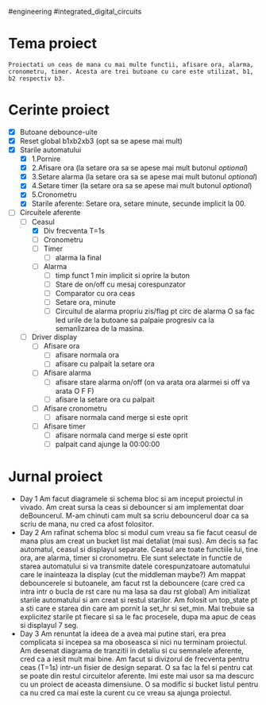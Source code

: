 #engineering #integrated_digital_circuits 
# Tema proiect
	Proiectati un ceas de mana cu mai multe functii, afisare ora, alarma, cronometru, timer. Acesta are trei butoane cu care este utilizat, b1, b2 respectiv b3.

# Cerinte proiect
- [x] Butoane debounce-uite
- [x] Reset global b1xb2xb3 (opt sa se apese mai mult)
- [x] Starile automatului
	- [x] 1.Pornire
	- [x] 2.Afisare ora (la setare ora sa se apese mai mult butonul *optional*)
	- [x] 3.Setare alarma (la setare ora sa se apese mai mult butonul *optional*)
	- [x] 4.Setare timer (la setare ora sa se apese mai mult butonul *optional*)
	- [x] 5.Cronometru
	- [x] Starile aferente: Setare ora, setare minute, secunde implicit la 00.
- [ ] Circuitele aferente
	- [ ] Ceasul
		- [x] Div frecventa T=1s
		- [ ] Cronometru
		- [ ] Timer
			- [ ] alarma la final
		- [ ] Alarma
			- [ ] timp funct 1 min implicit si oprire la buton
			- [ ] Stare de on/off cu mesaj corespunzator
			- [ ] Comparator cu ora ceas
			- [ ] Setare ora, minute
			- [ ] Circuitul de alarma propriu zis/flag pt circ de alarma
				O sa fac led urile de la butoane sa palpaie progresiv ca la semanlizarea de la masina.
	- [ ] Driver display
		- [ ] Afisare ora
			- [ ] afisare normala ora
			- [ ] afisare cu palpait la setare ora
		- [ ] Afisare alarma
			- [ ] afisare stare alarma on/off (on va arata ora alarmei si off va arata O F F)
			- [ ] afisare la setare  ora cu palpait
		- [ ] Afisare cronometru
			- [ ] afisare normala cand merge si este oprit
		- [ ] Afisare timer
			- [ ] afisare normala cand merge si este oprit
			- [ ] palpait cand ajunge la 00:00:00

# Jurnal proiect

- Day 1
	Am facut diagramele si schema bloc si am inceput proiectul in vivado. Am creat sursa la ceas si debouncer si am implementat doar deBouncerul. M-am chinuti cam mult sa scriu debouncerul doar ca sa scriu de mana, nu cred ca afost folositor.
- Day 2
	Am rafinat schema bloc si modul cum vreau sa fie facut ceasul de mana plus am creat un bucket list mai detaliat (mai sus). Am decis sa fac automatul, ceasul si displayul separate. Ceasul are toate functiile lui, tine ora, are alarma, timer si cronometru. Ele sunt selectate in functie de starea automatului si va transmite datele corespunzatoare automatului care le inainteaza la display (cut the middleman maybe?)
	Am mappat debouncerele si butoanele, am facut rst la debouncere (care cred ca intra intr o bucla de rst care nu ma lasa sa dau rst global)
	Am initializat starile automatului si am creat si restul starilor. Am folosit un top_state pt a sti care e starea din care am pornit la set_hr si set_min.
	Mai trebuie sa explicitez starile pt fiecare si sa le fac procesele, dupa ma apuc de ceas si displayul 7 seg.
- Day 3
	Am renuntat la ideea de a avea mai putine stari, era prea complicata si incepea sa ma oboseasca si nici nu terminam proiectul. Am desenat diagrama de tranzitii in detaliu si cu semnalele aferente, cred ca a iesit mult mai bine.
	Am facut si divizorul de frecventa pentru ceas (T=1s) intr-un fisier de design separat. O sa fac la fel si pentru cat se poate din restul circuitelor aferente. Imi este mai usor sa ma descurc cu un proiect de aceasta dimensiune. 
	O sa modific si bucket listul pentru ca nu cred ca mai este la curent cu ce vreau sa ajunga proiectul.
